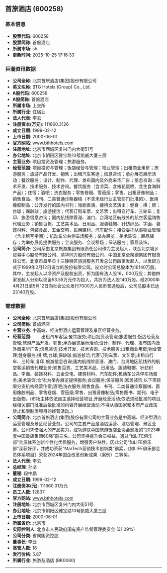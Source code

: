 ## 首旅酒店 (600258)

### 基本信息

- **股票代码**: 600258
- **股票简称**: 首旅酒店
- **所属市场**: sh
- **更新时间**: 2025-10-25 17:16:33

### 巨潮资讯数据

- **公司全称**: 北京首旅酒店(集团)股份有限公司
- **英文名称**: BTG Hotels (Group) Co., Ltd.
- **A股代码**: 600258
- **A股简称**: 首旅酒店
- **所属市场**: 上交所
- **所属行业**: 住宿业
- **法人代表**: 李云
- **注册资本(万元)**: 111660.3126
- **成立日期**: 1999-02-12
- **上市日期**: 2000-06-01
- **官方网站**: www.bthhotels.com
- **注册地址**: 北京市西城区复兴门内大街51号
- **办公地址**: 北京市朝阳区雅宝路10号凯威大厦三层
- **主营业务**: 项目投资及管理；旅游服务。
- **经营范围**: 项目投资与管理；饭店经营与管理；物业管理；出租商业用房；旅游服务；旅游产品开发、销售；出租汽车客运；信息咨询；承办展览展示活动；餐饮服务；设计、制作、代理、发布国内及外商来华广告；信息咨询；技术开发、技术服务、技术咨询。餐饮服务（含凉菜、含裱花蛋糕、含生食海鲜产品）；住宿；酒吧；洗衣服务；零售卷烟、雪茄烟；零售、出租音像制品；销售食品、书刊、二类普通诊察器械（不含未经行业主管部门批准的）、医用橡胶制品；公开发行的国内书刊；戏剧表演、接待文艺演出；健身；棋；牌；台球；保龄球；旅游接洽；代客订购车票、文艺票；出租自行车、三轮车；复印、旅游信息咨询；国内航线除香港、澳门、台湾地区航线外的航空客运销售代理业务；销售百货、工艺美术品、日用品、服装鞋帽、针纺织品、字画、装饰材料、包装食品、五金交电、民用建材、汽车配件；接受委托从事物业管理（含出租写字间）；机动车公共停车场服务；举办展览；美术装饰；展品储存；为举办展览提供服务；会议服务、会议租场；保洁服务；家居装饰。
- **公司简介**: 公司系由北京旅游集团有限责任公司作为主发起人，联合北京城乡贸易中心股份有限公司、清华同方股份有限公司、中国北京全聚德集团有限责任公司、北京市昌平县十三陵特区旅游服务开发总公司四家发起人，以发起方式于1999年2月12日设立的股份有限公司。设立时公司总股本为16140万股。其中，主发起人以净资产及股权出资，折为国有法人股16，000万股；其他四家发起人分别以现金53.55万元作为投入，共折为法人股140万股。经2000年4月21日至5月12日向社会公众发行7000万人民币普通股后，公司总股本已达23140万股。

### 雪球数据

- **公司全称**: 北京首旅酒店(集团)股份有限公司
- **公司简称**: 首旅酒店
- **主营业务**: 中高端、经济型酒店运营管理及景区经营业务。
- **经营范围**: 　　出租汽车客运;餐饮服务;项目投资及管理;旅游服务;饭店经营及管理;旅游产品开发、销售;承办展览展示活动;设计、制作、代理、发布国内及外商来华广告;信息咨询;技术开发、技术咨询、技术服务;出租商业用房;物业管理;健身服务;棋;牌;台球;保龄球;旅游接洽;代客订购车票、文艺票;出租自行车、三轮车;复印;旅游信息咨询;国内航线除香港、澳门、台湾地区航线外的航空客运销售代理业务;销售百货、工艺美术品、日用品、服装鞋帽、针纺织品、字画、装饰材料、五金交电、建筑材料、汽车配件;机动车公共停车场服务;美术装饰;仓储;为举办展览提供服务;会议服务;保洁服务;家居装饰;以下项目限分支机构经营住宿;酒吧;洗衣服务;销售食品、书刊、二类普通诊察器械、医用橡胶制品、零售卷烟、雪茄烟;零售、出租音像制品;零售图书、期刊、电子出版物。(市场主体依法自主选择经营项目,开展经营活动;依法须经批准的项目,经相关部门批准后依批准的内容开展经营活动;不得从事国家和本市产业政策禁止和限制类项目的经营活动。)
- **公司简介**: 北京首旅酒店(集团)股份有限公司的主营业务是中高端、经济型酒店运营管理及景区经营业务。公司的主要产品是酒店运营、酒店管理、景区业务。公司凭借强大的产品实力，成功蝉联中国旅游饭店业协会颁发的“2023年度中国饭店集团60强”前三名。公司坚持提升会员权益，通过“如LIFE俱乐部”会员体系创新个性化优质服务，增强客户粘性。因此公司“如LIFE俱乐部”深获好评，并成功荣获“MarTech营销技术创新类”铜奖，《如LIFE俱乐部会员体系项目》荣获2024年国企改革创新成果（案例）二等奖。
- **法人代表**: 李云
- **总经理**: 孙坚
- **董秘**: 段中鹏
- **成立日期**: 1999-02-12
- **注册资本(元)**: 111660.31万元
- **员工人数**: 12837
- **官方网站**: www.bthhotels.com
- **注册地址**: 北京市西城区复兴门内大街51号
- **办公地址**: 北京市朝阳区雅宝路10号凯威大厦三层
- **上市日期**: 2000-06-01
- **所属省份**: 北京市
- **实际控制人**: 北京市人民政府国有资产监督管理委员会 (31.09%)
- **公司分类**: 省属国资控股
- **董事长**: 李云
- **高管人数**: 16
- **发行价格**: 5.87
- **所属行业**: 旅游及酒店 (BK0060)

---